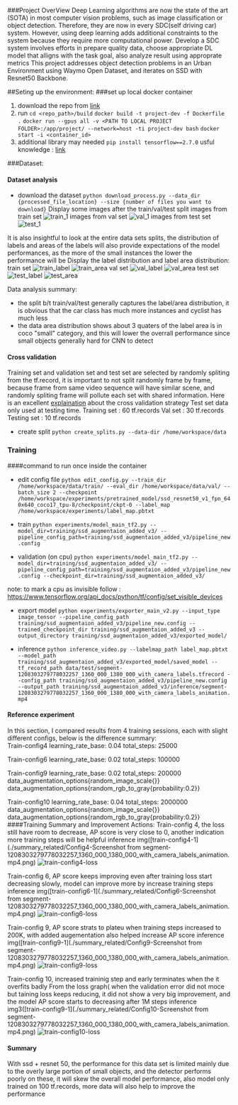 


###Project OverView 
Deep Learning algorithms are now the state of the art (SOTA) in most computer vision problems, such as image classification or object detection. Therefore, they are now in every SDC(self driving car) system. However, using deep learning adds additional constraints to the system because they require more computational power. 
Develop a SDC system involves efforts in prepare quality data, choose appropriate DL model that alligns with the task goal, also analyze result using approprate metrics
This project addresses object detection problems in an Urban Environment using Waymo Open Dataset, and iterates on SSD with Resnet50 Backbone. 

##Seting up the environment:
###set up local docker container 
1. download the repo from [link](https://github.com/udacity/nd013-c1-vision-starter/tree/main/build)
2. run 
`cd <repo_path>/build`
`docker build -t project-dev -f Dockerfile .`
`docker run --gpus all -v <PATH TO LOCAL PROJECT FOLDER>:/app/project/ --network=host -ti project-dev bash`
`docker start -i <container_id>`
3. additional library may needed
`pip install tensorflow==2.7.0`
usful knowledge : [link](https://knowledge.udacity.com/questions/725236)
 

###Dataset:
#### Dataset analysis
- download the dataset `python download_process.py --data_dir {processed_file_location} --size {number of files you want to download}`
Display some images after the train/val/test split
images from train set
![train_1](./summary_related/train_1.png)
images from val set
![val_1](./summary_related/val_1.png)
images from test set
![test_1](./summary_related/test_1.png)

It is also insightful to look at the entire data sets splits, the distribution of labels and areas of the labels will also provide expectations of the model performances, as the more of the small instances the lower the performance will be
Display the label distribution and label area distribution: 
train set
![train_label](./summary_related/train_label.png)
![train_area](./summary_related/train_area.png)
val set
![val_label](./summary_related/val_label.png)
![val_area](./summary_related/val_area.png)
test set
![test_label](./summary_related/test_label.png)
![test_area](./summary_related/test_area.png)

Data analysis summary: 
- the split b/t train/val/test generally captures the label/area distribution, it is obvious that the car class has much more instances and cyclist has much less 
- the data area distribution shows about 3 quaters of the label area is in coco "small" category, and this will lower the overrall performance since small objects generally hard for CNN to detect
#### Cross validation
Training set and validation set and test set are selected by randomly spliting from the tf.record, it is important to not split randomly frame by frame, because frame from same video sequence will have similar scene, and randomly spliting frame will pollute each set with shared information. 
Here is an excellent [explaination](https://knowledge.udacity.com/questions/846816) about the cross validation strategy 
Test set data only used at testing time. 
Training set 	: 60 tf.records
Val set 	: 30 tf.records
Testing set 	: 10 tf.records
- create split `python create_splits.py --data-dir /home/workspace/data`
### Training
####command to run once inside the container 
- edit config file `python edit_config.py --train_dir /home/workspace/data/train/ --eval_dir /home/workspace/data/val/ --batch_size 2 --checkpoint /home/workspace/experiments/pretrained_model/ssd_resnet50_v1_fpn_640x640_coco17_tpu-8/checkpoint/ckpt-0 --label_map /home/workspace/experiments/label_map.pbtxt`
- train `python experiments/model_main_tf2.py --model_dir=training/ssd_augmentaion_added_v3/ --pipeline_config_path=training/ssd_augmentaion_added_v3/pipeline_new.config`

- validation (on cpu) 
`python experiments/model_main_tf2.py --model_dir=training/ssd_augmentaion_added_v3/ --pipeline_config_path=training/ssd_augmentaion_added_v3/pipeline_new.config --checkpoint_dir=training/ssd_augmentaion_added_v3/`

note: to mark a cpu as invisible follow : https://www.tensorflow.org/api_docs/python/tf/config/set_visible_devices

- export model 
`python experiments/exporter_main_v2.py --input_type image_tensor --pipeline_config_path training/ssd_augmentaion_added_v3/pipeline_new.config --trained_checkpoint_dir training/ssd_augmentaion_added_v3 --output_directory training/ssd_augmentaion_added_v3/exported_model/` 

- inference 
`python inference_video.py --labelmap_path label_map.pbtxt --model_path training/ssd_augmentaion_added_v3/exported_model/saved_model --tf_record_path data/test/segment-1208303279778032257_1360_000_1380_000_with_camera_labels.tfrecord --config_path training/ssd_augmentaion_added_v3/pipeline_new.config --output_path training/ssd_augmentaion_added_v3/inference/segment-1208303279778032257_1360_000_1380_000_with_camera_labels_animation.mp4`

#### Reference experiment
In this section, I compared results from 4 training sessions, each with slight different configs, below is the difference summary:  
Train-config4
	learning_rate_base: 0.04
     	total_steps: 25000
     	
Train-config6
	learning_rate_base: 0.02
     	total_steps: 100000
     	
Train-config9
	learning_rate_base: 0.02
     	total_steps: 200000
     	data_augmentation_options{random_image_scale{}}
  	data_augmentation_options{random_rgb_to_gray{probability:0.2}}
  	
Train-config10
	learning_rate_base: 0.04
     	total_steps: 2000000
     	data_augmentation_options{random_image_scale{}}
  	data_augmentation_options{random_rgb_to_gray{probability:0.2}}
####Training Summary and Improvement Actions:
Train-config 4, the loss still have room to decrease, AP score is very close to 0, another indication more training steps will be helpful
inference img([train-config4-1](./summary_related/Config4-Screenshot from segment-1208303279778032257_1360_000_1380_000_with_camera_labels_animation.mp4.png) 
![train-config4-loss](./summary_related/v4_loss.png)

Train-config 6, AP score keeps improving even after training loss start decreasing slowly, model can improve more by increase training steps 
inference img([train-config6-1](./summary_related/Config6-Screenshot from segment-1208303279778032257_1360_000_1380_000_with_camera_labels_animation.mp4.png) 
![train-config6-loss](./summary_related/v6_loss.png)

Train-config 9, AP score strats to plateu when training steps increased to 200K, with added augementation also helped increase AP score 
inference img([train-config9-1](./summary_related/Config9-Screenshot from segment-1208303279778032257_1360_000_1380_000_with_camera_labels_animation.mp4.png)
![train-config9-loss](./summary_related/v9_loss.png)

Train-config 10, increased traininig step and early terminates when the it overfits badly
From the loss graph( when the validation error did not moce but taining loss keeps reducing, it did not show a very big improvement, and the model AP score starts to decreasing after 1M steps 
inference img3([train-config9-1](./summary_related/Config10-Screenshot from segment-1208303279778032257_1360_000_1380_000_with_camera_labels_animation.mp4.png)
 ![train-config10-loss](./summary_related/v10_loss.png)

#### Summary
With ssd + resnet 50, the performance for this data set is limited mainly due to the overly large portion of small objects, and the detector performs poorly on these, it will skew the overall model performance, also model only trained on 100 tf.records, more data will also help to improve the performance

